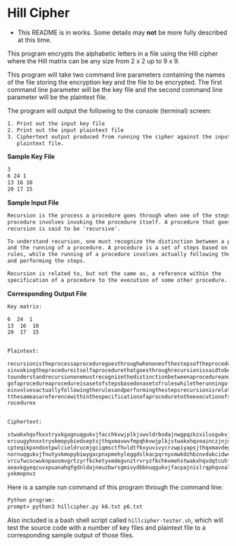 # Hill Cipher

- This README is in works. Some details may **not** be more fully described at this time.

This program encrypts the alphabetic letters in a file using the Hill cipher where the Hill matrix can be any size from 2 x 2 up to 9 x 9.

This program will take two command line parameters containing the names of the file storing the encryption key and the file to be encrypted. The first command line parameter will be the key file and the second command line parameter will be the plaintext file.

The program will output the following to the console (terminal) screen:
```txt
1. Print out the input key file
2. Print out the input plaintext file
3. Ciphertext output produced from running the cipher against the input
   plaintext file.
```

**Sample Key File**
```txt
3
6 24 1
13 16 10
20 17 15
```
**Sample Input File**
```txt
Recursion is the process a procedure goes through when one of the steps of the
procedure involves invoking the procedure itself. A procedure that goes through
recursion is said to be 'recursive'.

To understand recursion, one must recognize the distinction between a procedure
and the running of a procedure. A procedure is a set of steps based on a set of
rules, while the running of a procedure involves actually following the rules
and performing the steps.

Recursion is related to, but not the same as, a reference within the
specification of a procedure to the execution of some other procedure.
```

**Corresponding Output File**

```txt
Key matrix:

6  24  1
13  16  10
20  17  15


Plaintext:

recursionistheprocessaproceduregoesthroughwhenoneofthestepsoftheprocedureinvolve
sinvokingtheprocedureitselfaprocedurethatgoesthroughrecursionissaidtoberecursive
tounderstandrecursiononemustrecognizethedistinctionbetweenaprocedureandtherunnin
gofaprocedureaprocedureisasetofstepsbasedonasetofruleswhiletherunningofaprocedur
einvolvesactuallyfollowingtherulesandperformingthestepsrecursionisrelatedtobutno
tthesameasareferencewithinthespecificationofaproceduretotheexecutionofsomeotherp
rocedurex


Ciphertext:

stwakxhqvfkxxtryxkgagnuqgukvjfacchkvwjplkjswvldrbodajnwgpqzkzxilusgukvjfvyvfjrgx
ercuugyhnxxtryxkmopybiedseptsjthqxmavwvfmpqhkvwjplkjstwakxhqveainczjnjuanpwljafa
cpteqikpxndontpwlcieldrucmjgciqmsctfhvldtfkxyuvivycrzwpiyapsjthqxmavdegajnxvrxlt
nornuqgukvjfnutyxkmopybiwygacpnxpmehyleggdslkacpqrnyxmwkdzhbznvdakcidwcbsjthqxma
vrcufwcocwuknpaosmvgrtzyrfkcketyxmdegvnztrvryzfkchkvmehstwakxhqvdqtcuhfdzjnjrsin
aeaxkgyeqcuvxpuanahqfgdnldajneuzbwrsgmivydbbnuqgukvjfacpajnislrqphqvoalmyybkgfgw
yxkmopnvz
```

Here is a sample run command of this program through the command line:
```txt
Python program:
prompt> python3 hillcipher.py k6.txt p6.txt
```
Also included is a bash shell script called `hillcipher-tester.sh`, which will test the source code with a number of key files and plaintext file to a corresponding sample output of those files.
